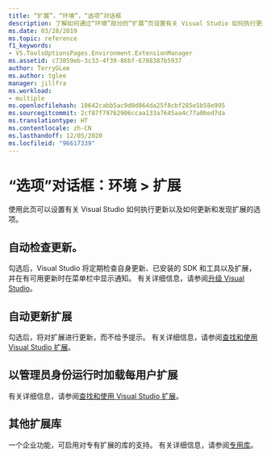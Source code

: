```yaml
---
title: “扩展”，“环境”，“选项”对话框
description: 了解如何通过“环境”部分的“扩展”页设置有关 Visual Studio 如何执行更新以及如何更新和发现扩展的选项。
ms.date: 03/28/2019
ms.topic: reference
f1_keywords:
- VS.ToolsOptionsPages.Environment.ExtensionManager
ms.assetid: c73859eb-3c33-4f39-86bf-6788387b5937
author: TerryGLee
ms.author: tglee
manager: jillfra
ms.workload:
- multiple
ms.openlocfilehash: 10642cabb5ac9d0d864da25f8cbf285e5b58e995
ms.sourcegitcommit: 2cf87f79762906ccaa133a7645aa4c77a0bed7da
ms.translationtype: HT
ms.contentlocale: zh-CN
ms.lasthandoff: 12/05/2020
ms.locfileid: "96617339"
---
```

# <a name="options-dialog-box-environment--extensions"></a>“选项”对话框：环境 \> 扩展

使用此页可以设置有关 Visual Studio 如何执行更新以及如何更新和发现扩展的选项。

## <a name="automatically-check-for-updates"></a>自动检查更新。

勾选后，Visual Studio 将定期检查自身更新、已安装的 SDK 和工具以及扩展，并在有可用更新时在菜单栏中显示通知。 有关详细信息，请参阅[升级 Visual Studio](../../install/update-visual-studio.md)。

## <a name="automatically-update-extensions"></a>自动更新扩展

勾选后，将对扩展进行更新，而不给予提示。 有关详细信息，请参阅[查找和使用 Visual Studio 扩展](../../ide/finding-and-using-visual-studio-extensions.md)。

## <a name="load-per-user-extensions-when-running-as-administrator"></a>以管理员身份运行时加载每用户扩展

有关详细信息，请参阅[查找和使用 Visual Studio 扩展](../../ide/finding-and-using-visual-studio-extensions.md)。

## <a name="additional-extension-galleries"></a>其他扩展库

一个企业功能，可启用对专有扩展的库的支持。 有关详细信息，请参阅[专用库](../../extensibility/private-galleries.md)。
